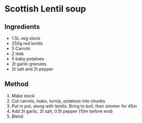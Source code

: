 # Scottish Lentil soup

## Ingredients

- 1.5L veg stock
- 250g red lentils
- 5 Carrots
- 2 leek
- 5 baby potatoes
- 2t garlic granules
- 2t salt and  2t pepper

## Method

1. Make stock
1. Cut carrots, leaks, turnip, potatoes into chunks
1. Put in pot, along with lentils. Bring to boil, then simmer for 45m
1. Add 2t garlic, 2t salt, 0.5t pepper (10m before end)
1. Blend
